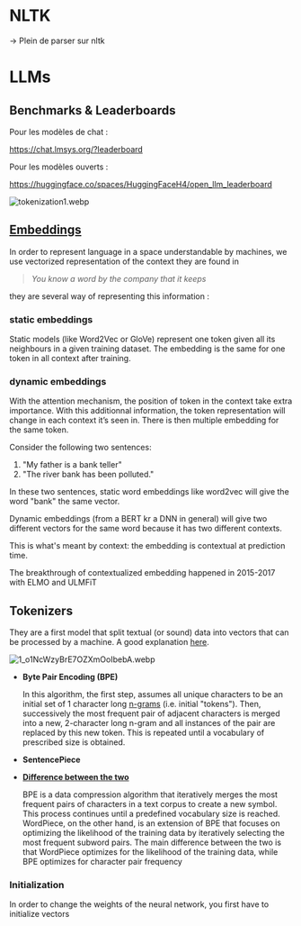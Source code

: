 ---
---
# NLTK

→ Plein de parser sur nltk

# LLMs

## Benchmarks & Leaderboards

Pour les modèles de chat :

https://chat.lmsys.org/?leaderboard

Pour les modèles ouverts : 

https://huggingface.co/spaces/HuggingFaceH4/open_llm_leaderboard

![tokenization1.webp](https://prod-files-secure.s3.us-west-2.amazonaws.com/51bb4b15-01f5-4b17-8e78-4c910f77218d/abfa9739-b5fd-46a3-9429-8ad637b2f7d0/tokenization1.webp)

## [Embeddings](https://geoffrey-geofe.medium.com/tokenization-vs-embedding-understanding-the-differences-and-their-importance-in-nlp-b62718b5964a)

In order to represent language in a space understandable by machines, we use vectorized representation of the context they are found in

> *You know a word by the company that it keeps*
> 

they are several way of representing this information : 

### static embeddings

Static models (like Word2Vec or GloVe) represent one token given all its neighbours in a given training dataset. The embedding is the same for one token in all context after training.

### dynamic embeddings

With the attention mechanism, the position of token in the context take extra importance. With this additionnal information, the token representation will change in each context it’s seen in. There is then multiple embedding for the same token.

Consider the following two sentences:

1. "My father is a bank teller"
2. "The river bank has been polluted."

In these two sentences, static word embeddings like word2vec will give the word "bank" the same vector.

Dynamic embeddings (from a BERT kr a DNN in general) will give two 
different vectors for the same word because it has two different 
contexts.

This is what's meant by context: the embedding is contextual at prediction time.

The breakthrough of contextualized embedding happened in 2015-2017 with ELMO and ULMFiT

## Tokenizers

They are a first model that split textual (or sound) data into vectors that can be processed by a machine. A good explanation [here](https://docs.mistral.ai/guides/tokenization/). 

![1_o1NcWzyBrE7OZXmOoIbebA.webp](https://prod-files-secure.s3.us-west-2.amazonaws.com/51bb4b15-01f5-4b17-8e78-4c910f77218d/ae10abe7-5f3f-4c24-a859-051a18dea4ca/1_o1NcWzyBrE7OZXmOoIbebA.webp)

- **Byte Pair Encoding (BPE)**
    
    In this algorithm, the first step, assumes all unique characters to be an initial set of 1 character long [n-grams](https://en.wikipedia.org/wiki/N-grams) (i.e.  initial "tokens"). Then, successively the most frequent pair of adjacent characters is merged into a new, 2-character long n-gram and all instances of the pair are replaced by this new token. This is repeated until a vocabulary of prescribed size is obtained.
    
- **SentencePiece**
    
    
- [**Difference between the two**](https://www.activeloop.ai/resources/glossary/sentence-piece/)
    
    BPE is a data compression algorithm that iteratively merges the most frequent pairs of characters in a text corpus to create a new symbol. This process continues until a predefined vocabulary size is reached. WordPiece, on the other hand, is an extension of BPE that focuses on optimizing the likelihood of the training data by iteratively selecting the most frequent subword pairs. The main difference between the two is that WordPiece optimizes for the likelihood of the training data, while BPE optimizes for character pair frequency
    

### Initialization

In order to change the weights of the neural network, you first have to initialize vectors